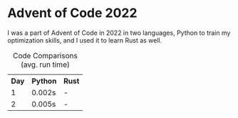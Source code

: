 # Advent of Code 2022

I was a part of Advent of Code in 2022 in two languages, Python to train my optimization skills, and I used it to learn Rust as well.

 <table>
  <caption>Code Comparisons (avg. run time)</caption>
  <tr>
    <th>Day</th>
    <th>Python</th>
    <th>Rust</th>
  </tr>
  <tr>
    <td>1</td>
    <td>0.002s</td>
    <td>-</td>
  </tr>
  <tr>
    <td>2</td>
    <td>0.005s</td>
    <td>-</td>
  </tr>
</table> 